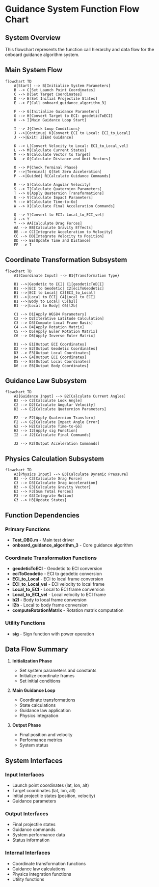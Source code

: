 # Guidance System Function Flow Chart

## System Overview

This flowchart represents the function call hierarchy and data flow for the onboard guidance algorithm system.

## Main System Flow

```mermaid
flowchart TD
    A[Start] --> B[Initialize System Parameters]
    B --> C[Set Launch Point Coordinates]
    C --> D[Set Target Coordinates]
    D --> E[Set Initial Projectile States]
    E --> F[Call onboard_guidance_algorithm_3]

    F --> G[Initialize Guidance Parameters]
    G --> H[Convert Target to ECI: geodeticToECI]
    H --> I[Main Guidance Loop Start]

    I --> J{Check Loop Conditions}
    J -->|Continue| K[Convert ECI to Local: ECI_to_Local]
    J -->|Exit| Z[End Guidance]

    K --> L[Convert Velocity to Local: ECI_to_Local_vel]
    L --> M[Calculate Current States]
    M --> N[Calculate Vector to Target]
    N --> O[Calculate Distance and Unit Vectors]

    O --> P{Check Terminal Phase}
    P -->|Terminal| Q[Set Zero Acceleration]
    P -->|Guided| R[Calculate Guidance Commands]

    R --> S[Calculate Angular Velocity]
    S --> T[Calculate Quaternion Parameters]
    T --> U[Apply Quaternion Transformations]
    U --> V[Calculate Impact Parameters]
    V --> W[Calculate Time-to-Go]
    W --> X[Calculate Final Acceleration Commands]

    Q --> Y[Convert to ECI: Local_to_ECI_vel]
    X --> Y
    Y --> AA[Calculate Drag Forces]
    AA --> BB[Calculate Gravity Effects]
    BB --> CC[Integrate Acceleration to Velocity]
    CC --> DD[Integrate Velocity to Position]
    DD --> EE[Update Time and Distance]
    EE --> I
```

## Coordinate Transformation Subsystem

```mermaid
flowchart TD
    A1[Coordinate Input] --> B1{Transformation Type}

    B1 -->|Geodetic to ECI| C1[geodeticToECI]
    B1 -->|ECI to Geodetic| C2[eciToGeodetic]
    B1 -->|ECI to Local| C3[ECI_to_Local]
    B1 -->|Local to ECI| C4[Local_to_ECI]
    B1 -->|Body to Local| C5[b2l]
    B1 -->|Local to Body| C6[l2b]

    C1 --> D1[Apply WGS84 Parameters]
    C2 --> D2[Iterative Latitude Calculation]
    C3 --> D3[Compute Local Frame Basis]
    C4 --> D4[Apply Rotation Matrix]
    C5 --> D5[Apply Euler Rotation Matrix]
    C6 --> D6[Apply Inverse Euler Matrix]

    D1 --> E1[Output ECI Coordinates]
    D2 --> E2[Output Geodetic Coordinates]
    D3 --> E3[Output Local Coordinates]
    D4 --> E4[Output ECI Coordinates]
    D5 --> E5[Output Local Coordinates]
    D6 --> E6[Output Body Coordinates]
```

## Guidance Law Subsystem

```mermaid
flowchart TD
    A2[Guidance Input] --> B2[Calculate Current Angles]
    B2 --> C2[Calculate Look Angle]
    C2 --> D2[Calculate Angular Velocity]
    D2 --> E2[Calculate Quaternion Parameters]

    E2 --> F2[Apply Quaternion Transform]
    F2 --> G2[Calculate Impact Angle Error]
    G2 --> H2[Calculate Time-to-Go]
    H2 --> I2[Apply sig Function]
    I2 --> J2[Calculate Final Commands]

    J2 --> K2[Output Acceleration Commands]
```

## Physics Calculation Subsystem

```mermaid
flowchart TD
    A3[Physics Input] --> B3[Calculate Dynamic Pressure]
    B3 --> C3[Calculate Drag Force]
    C3 --> D3[Calculate Drag Acceleration]
    D3 --> E3[Calculate Gravity Vector]
    E3 --> F3[Sum Total Forces]
    F3 --> G3[Integrate Motion]
    G3 --> H3[Update States]
```

## Function Dependencies

### Primary Functions

- **Test_OBG.m** - Main test driver
- **onboard_guidance_algorithm_3** - Core guidance algorithm

### Coordinate Transformation Functions

- **geodeticToECI** - Geodetic to ECI conversion
- **eciToGeodetic** - ECI to geodetic conversion
- **ECI_to_Local** - ECI to local frame conversion
- **ECI_to_Local_vel** - ECI velocity to local frame
- **Local_to_ECI** - Local to ECI frame conversion
- **Local_to_ECI_vel** - Local velocity to ECI frame
- **b2l** - Body to local frame conversion
- **l2b** - Local to body frame conversion
- **computeRotationMatrix** - Rotation matrix computation

### Utility Functions

- **sig** - Sign function with power operation

## Data Flow Summary

1. **Initialization Phase**

   - Set system parameters and constants
   - Initialize coordinate frames
   - Set initial conditions

2. **Main Guidance Loop**

   - Coordinate transformations
   - State calculations
   - Guidance law application
   - Physics integration

3. **Output Phase**
   - Final position and velocity
   - Performance metrics
   - System status

## System Interfaces

### Input Interfaces

- Launch point coordinates (lat, lon, alt)
- Target coordinates (lat, lon, alt)
- Initial projectile states (position, velocity)
- Guidance parameters

### Output Interfaces

- Final projectile states
- Guidance commands
- System performance data
- Status information

### Internal Interfaces

- Coordinate transformation functions
- Guidance law calculations
- Physics integration functions
- Utility functions
